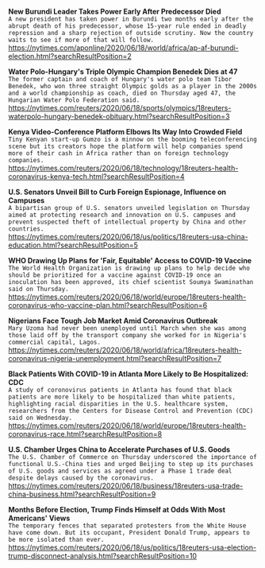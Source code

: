 **New Burundi Leader Takes Power Early After Predecessor Died**\
`A new president has taken power in Burundi two months early after the abrupt death of his predecessor, whose 15-year rule ended in deadly repression and a sharp rejection of outside scrutiny. Now the country waits to see if more of that will follow.`\
https://nytimes.com/aponline/2020/06/18/world/africa/ap-af-burundi-election.html?searchResultPosition=2

**Water Polo-Hungary's Triple Olympic Champion Benedek Dies at 47**\
`The former captain and coach of Hungary's water polo team Tibor Benedek, who won three straight Olympic golds as a player in the 2000s and a world championship as coach, died on Thursday aged 47, the Hungarian Water Polo Federation said.`\
https://nytimes.com/reuters/2020/06/18/sports/olympics/18reuters-waterpolo-hungary-benedek-obituary.html?searchResultPosition=3

**Kenya Video-Conference Platform Elbows Its Way Into Crowded Field**\
`Tiny Kenyan start-up Gumzo is a minnow on the booming teleconferencing scene but its creators hope the platform will help companies spend more of their cash in Africa rather than on foreign technology companies.  `\
https://nytimes.com/reuters/2020/06/18/technology/18reuters-health-coronavirus-kenya-tech.html?searchResultPosition=4

**U.S. Senators Unveil Bill to Curb Foreign Espionage, Influence on Campuses**\
`A bipartisan group of U.S. senators unveiled legislation on Thursday aimed at protecting research and innovation on U.S. campuses and prevent suspected theft of intellectual property by China and other countries.`\
https://nytimes.com/reuters/2020/06/18/us/politics/18reuters-usa-china-education.html?searchResultPosition=5

**WHO Drawing Up Plans for 'Fair, Equitable' Access to COVID-19 Vaccine**\
`The World Health Organization is drawing up plans to help decide who should be prioritized for a vaccine against COVID-19 once an inoculation has been approved, its chief scientist Soumya Swaminathan said on Thursday.`\
https://nytimes.com/reuters/2020/06/18/world/europe/18reuters-health-coronavirus-who-vaccine-plan.html?searchResultPosition=6

**Nigerians Face Tough Job Market Amid Coronavirus Outbreak**\
`Mary Uzoma had never been unemployed until March when she was among those laid off by the transport company she worked for in Nigeria's commercial capital, Lagos.`\
https://nytimes.com/reuters/2020/06/18/world/africa/18reuters-health-coronavirus-nigeria-unemployment.html?searchResultPosition=7

**Black Patients With COVID-19 in Atlanta More Likely to Be Hospitalized: CDC**\
`A study of coronovirus patients in Atlanta has found that black patients are more likely to be hospitalized than white patients, highlighting racial disparities in the U.S. healthcare system, researchers from the Centers for Disease Control and Prevention (CDC) said on Wednesday.`\
https://nytimes.com/reuters/2020/06/18/world/europe/18reuters-health-coronavirus-race.html?searchResultPosition=8

**U.S. Chamber Urges China to Accelerate Purchases of U.S. Goods**\
`The U.S. Chamber of Commerce on Thursday underscored the importance of functional U.S.-China ties and urged Beijing to step up its purchases of U.S. goods and services as agreed under a Phase 1 trade deal despite delays caused by the coronavirus.`\
https://nytimes.com/reuters/2020/06/18/business/18reuters-usa-trade-china-business.html?searchResultPosition=9

**Months Before Election, Trump Finds Himself at Odds With Most Americans' Views**\
`The temporary fences that separated protesters from the White House have come down. But its occupant, President Donald Trump, appears to be more isolated than ever.`\
https://nytimes.com/reuters/2020/06/18/us/politics/18reuters-usa-election-trump-disconnect-analysis.html?searchResultPosition=10

